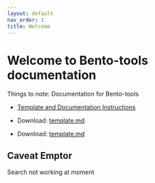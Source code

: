 ```yaml
---
layout: default
nav_order: 1
title: Welcome
---
```


# Welcome to Bento-tools documentation

Things to note: Documentation for Bento-tools

* [Template and Documentation Instructions](https://cbiit.github.io/bento-docs/reference/template)


* Download: <a id="raw-url" href="https://github.com/CBIIT/bento-docs/blob/master/reference/template.md" download="template.md">template.md</a>
* Download: <a id="raw-url" href="https://raw.githubusercontent.com/CBIIT/bento-docs/master/reference/template.md">template.md</a>

## Caveat Emptor
Search not working at moment


